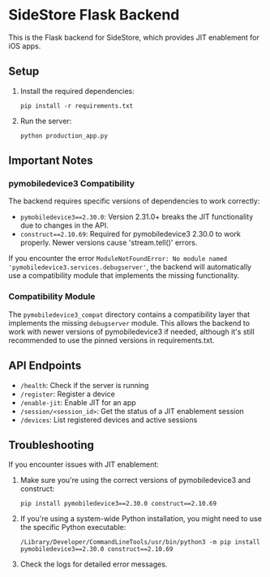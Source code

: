 # SideStore Flask Backend

This is the Flask backend for SideStore, which provides JIT enablement for iOS apps.

## Setup

1. Install the required dependencies:
   ```
   pip install -r requirements.txt
   ```

2. Run the server:
   ```
   python production_app.py
   ```

## Important Notes

### pymobiledevice3 Compatibility

The backend requires specific versions of dependencies to work correctly:

- `pymobiledevice3==2.30.0`: Version 2.31.0+ breaks the JIT functionality due to changes in the API.
- `construct==2.10.69`: Required for pymobiledevice3 2.30.0 to work properly. Newer versions cause 'stream.tell()' errors.

If you encounter the error `ModuleNotFoundError: No module named 'pymobiledevice3.services.debugserver'`, the backend will automatically use a compatibility module that implements the missing functionality.

### Compatibility Module

The `pymobiledevice3_compat` directory contains a compatibility layer that implements the missing `debugserver` module. This allows the backend to work with newer versions of pymobiledevice3 if needed, although it's still recommended to use the pinned versions in requirements.txt.

## API Endpoints

- `/health`: Check if the server is running
- `/register`: Register a device
- `/enable-jit`: Enable JIT for an app
- `/session/<session_id>`: Get the status of a JIT enablement session
- `/devices`: List registered devices and active sessions

## Troubleshooting

If you encounter issues with JIT enablement:

1. Make sure you're using the correct versions of pymobiledevice3 and construct:
   ```
   pip install pymobiledevice3==2.30.0 construct==2.10.69
   ```

2. If you're using a system-wide Python installation, you might need to use the specific Python executable:
   ```
   /Library/Developer/CommandLineTools/usr/bin/python3 -m pip install pymobiledevice3==2.30.0 construct==2.10.69
   ```

3. Check the logs for detailed error messages.
